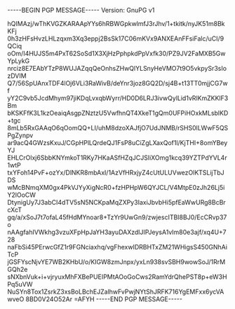 -----BEGIN PGP MESSAGE-----
Version: GnuPG v1

hQIMAzj/wThKVGZKARAApYYs6hRBWGpkwlmfJ3rJhv/1+tkitk/nyJK51m8BkKFj
0h3zHFsHvzLHLzqxm3Xq3eppj2BsSk17C06mKVx9ANXEAnFFsiFalc/uCI/9QCiq
oOm/I4HUJS5m4PxT62SoSd1X3XjHzPphpkdPpVxfk30/PZ9JV2FaMXB5GwYpLykG
nrciz8E7EAbYTzP8WUJAZqqQeOnhsZHwQlYLSnyHeVMO7t9O5vkpySr3sIozDVIM
Q7/56SpUAnxTDF4lOj6VLi3RaWivB/deYnr3joz8GQ2D/sj4B+t13TT0mjjCG7wf
yY2C9vb5JcdMhym97jiKDqLvxqbWyrr/HD0D6LRJ3ivwQylLid1vRlKmZKKlF3Bm
bKSKFfK3L1kzOeaiqAsgpZNztzU5VwfhnQT4XkeT1gQm0UFPiHOxkMLsblKD+tgc
8mLb5RxGAAqO6qOomQQ+LI/uhM8dzoXAJfjO7UdJNMB/rSHS0lLWwF5QSPgZynpv
ar9acQ4GWzsKxuJ/CGpHPlLQrdeQJ1FsP8uCiZgLXaxQof1l/KjTHI+8omYBeyYJ
EHLCrOlxj6SbbKNYmkoT1RKy7HKaASfHZqJCJSIiXOmg1kcq39YZTPdYVL4r1wtP
txYFoh14PvF+ozYx/DlNKR8mbAxI/1AzVfHRxjyZ4cUtULUVwezOlKTSLijTbJDS
wMcBNmqXM0gx4PkVJYyXigNcR0+fzHPHpW6QYJCL/V4MtpE0zJh26Lj5iY2lOoCW
DtynigUy7J3abCI4dTV5sN5NCKpaMqZXPy3IaxiJbvbHi5pfEaWwURg8BcBrcXcT
gq/a/xSoJ7t7ofaL45fHdMYnoar8+TzYr9UwGn9/zwjescITBI8BJ0/EcCRvp37o
nAAgfahIVWkhg3vzuXFpHpJaYH3ayuDAXzdlJIPJeysA1vIm80e3ajf/xq4U+728
naFbSi45PErwcGfZ1r9FGNciaxhq/vgFhexwIDRBHTxZM21WHigsS450GNhAiTcP
jGSFYscNjvYE7WB2KHbU/o/KIGW8zmJnpx/yxLn938svSBH9wowSoJ/1RrMGQh2e
sNXbnVuk+i+vjryuxMhFXBePUEIPMtAOoGoCws2RamYdrQhePST8p+eW3HPq5uVW
NuSYn8Tox1ZsrkZ3xsBoLBchEJZalhwFvPwjNYtShJRFK716YgEMFxx6ycVAwveO
8BD0V24O52Ar
=AFYH
-----END PGP MESSAGE-----
